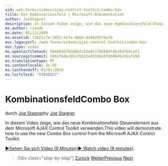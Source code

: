 ```yaml
---
uid: web-forms/videos/ajax-control-toolkit/combo-box
title: Das Kombinationsfeld | Microsoft-Dokumentation
author: JoeStagner
description: In diesem Video zeige, wie das neue Kombinationsfeld-Steuerelement aus dem Microsoft AJAX Control Toolkit verwenden.
ms.author: riande
ms.date: 05/13/2009
ms.assetid: 73822cfa-2052-41fa-98e6-434928574afb
msc.legacyurl: /web-forms/videos/ajax-control-toolkit/combo-box
msc.type: video
ms.openlocfilehash: 504d64576508bfc52e911f85b0dfdb19dfb4ca51
ms.sourcegitcommit: 24b1f6decbb17bb22a45166e5fdb0845c65af498
ms.translationtype: MT
ms.contentlocale: de-DE
ms.lasthandoff: 03/01/2019
ms.locfileid: "57030557"
---
```

<a name="combo-box"></a><span data-ttu-id="98e70-103">Kombinationsfeld</span><span class="sxs-lookup"><span data-stu-id="98e70-103">Combo Box</span></span>
====================
<span data-ttu-id="98e70-104">durch [Joe Stagner](https://github.com/JoeStagner)</span><span class="sxs-lookup"><span data-stu-id="98e70-104">by [Joe Stagner](https://github.com/JoeStagner)</span></span>

<span data-ttu-id="98e70-105">In diesem Video zeige, wie das neue Kombinationsfeld-Steuerelement aus dem Microsoft AJAX Control Toolkit verwenden.</span><span class="sxs-lookup"><span data-stu-id="98e70-105">This video will demonstrate how to use the new Combo Box control from the Microsoft AJAX Control Toolkit.</span></span>

[<span data-ttu-id="98e70-106">&#9654;Sehen Sie sich Video (9 Minuten)</span><span class="sxs-lookup"><span data-stu-id="98e70-106">&#9654; Watch video (9 minutes)</span></span>](https://channel9.msdn.com/Blogs/ASP-NET-Site-Videos/combo-box)

> [!div class="step-by-step"]
> <span data-ttu-id="98e70-107">[Zurück](color-picker.md)
> [Weiter](editor-control.md)</span><span class="sxs-lookup"><span data-stu-id="98e70-107">[Previous](color-picker.md)
[Next](editor-control.md)</span></span>
